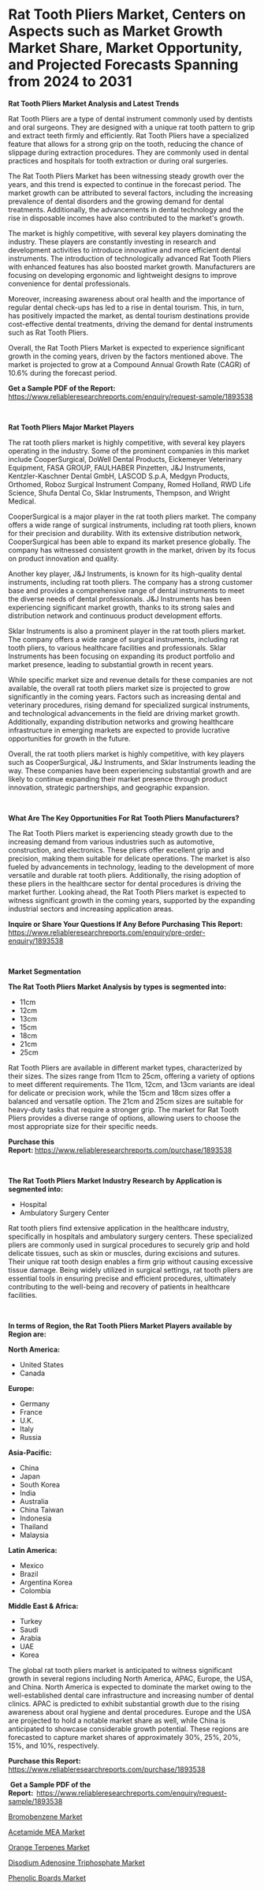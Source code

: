 <p><h1>Rat Tooth Pliers Market, Centers on Aspects such as Market Growth Market Share, Market Opportunity, and Projected Forecasts Spanning from 2024 to 2031</h1></p><p><strong>Rat Tooth Pliers Market Analysis and Latest Trends</strong></p>
<p><p>Rat Tooth Pliers are a type of dental instrument commonly used by dentists and oral surgeons. They are designed with a unique rat tooth pattern to grip and extract teeth firmly and efficiently. Rat Tooth Pliers have a specialized feature that allows for a strong grip on the tooth, reducing the chance of slippage during extraction procedures. They are commonly used in dental practices and hospitals for tooth extraction or during oral surgeries.</p><p>The Rat Tooth Pliers Market has been witnessing steady growth over the years, and this trend is expected to continue in the forecast period. The market growth can be attributed to several factors, including the increasing prevalence of dental disorders and the growing demand for dental treatments. Additionally, the advancements in dental technology and the rise in disposable incomes have also contributed to the market's growth.</p><p>The market is highly competitive, with several key players dominating the industry. These players are constantly investing in research and development activities to introduce innovative and more efficient dental instruments. The introduction of technologically advanced Rat Tooth Pliers with enhanced features has also boosted market growth. Manufacturers are focusing on developing ergonomic and lightweight designs to improve convenience for dental professionals.</p><p>Moreover, increasing awareness about oral health and the importance of regular dental check-ups has led to a rise in dental tourism. This, in turn, has positively impacted the market, as dental tourism destinations provide cost-effective dental treatments, driving the demand for dental instruments such as Rat Tooth Pliers.</p><p>Overall, the Rat Tooth Pliers Market is expected to experience significant growth in the coming years, driven by the factors mentioned above. The market is projected to grow at a Compound Annual Growth Rate (CAGR) of 10.6% during the forecast period.</p></p>
<p><strong>Get a Sample PDF of the Report:&nbsp;</strong> <a href="https://www.reliableresearchreports.com/enquiry/request-sample/1893538">https://www.reliableresearchreports.com/enquiry/request-sample/1893538</a></p>
<p>&nbsp;</p>
<p><strong>Rat Tooth Pliers Major Market Players</strong></p>
<p><p>The rat tooth pliers market is highly competitive, with several key players operating in the industry. Some of the prominent companies in this market include CooperSurgical, DoWell Dental Products, Eickemeyer Veterinary Equipment, FASA GROUP, FAULHABER Pinzetten, J&J Instruments, Kentzler-Kaschner Dental GmbH, LASCOD S.p.A, Medgyn Products, Orthomed, Roboz Surgical Instrument Company, Romed Holland, RWD Life Science, Shufa Dental Co, Sklar Instruments, Thempson, and Wright Medical.</p><p>CooperSurgical is a major player in the rat tooth pliers market. The company offers a wide range of surgical instruments, including rat tooth pliers, known for their precision and durability. With its extensive distribution network, CooperSurgical has been able to expand its market presence globally. The company has witnessed consistent growth in the market, driven by its focus on product innovation and quality.</p><p>Another key player, J&J Instruments, is known for its high-quality dental instruments, including rat tooth pliers. The company has a strong customer base and provides a comprehensive range of dental instruments to meet the diverse needs of dental professionals. J&J Instruments has been experiencing significant market growth, thanks to its strong sales and distribution network and continuous product development efforts.</p><p>Sklar Instruments is also a prominent player in the rat tooth pliers market. The company offers a wide range of surgical instruments, including rat tooth pliers, to various healthcare facilities and professionals. Sklar Instruments has been focusing on expanding its product portfolio and market presence, leading to substantial growth in recent years.</p><p>While specific market size and revenue details for these companies are not available, the overall rat tooth pliers market size is projected to grow significantly in the coming years. Factors such as increasing dental and veterinary procedures, rising demand for specialized surgical instruments, and technological advancements in the field are driving market growth. Additionally, expanding distribution networks and growing healthcare infrastructure in emerging markets are expected to provide lucrative opportunities for growth in the future.</p><p>Overall, the rat tooth pliers market is highly competitive, with key players such as CooperSurgical, J&J Instruments, and Sklar Instruments leading the way. These companies have been experiencing substantial growth and are likely to continue expanding their market presence through product innovation, strategic partnerships, and geographic expansion.</p></p>
<p>&nbsp;</p>
<p><strong>What Are The Key Opportunities For Rat Tooth Pliers Manufacturers?</strong></p>
<p><p>The Rat Tooth Pliers market is experiencing steady growth due to the increasing demand from various industries such as automotive, construction, and electronics. These pliers offer excellent grip and precision, making them suitable for delicate operations. The market is also fueled by advancements in technology, leading to the development of more versatile and durable rat tooth pliers. Additionally, the rising adoption of these pliers in the healthcare sector for dental procedures is driving the market further. Looking ahead, the Rat Tooth Pliers market is expected to witness significant growth in the coming years, supported by the expanding industrial sectors and increasing application areas.</p></p>
<p><strong>Inquire or Share Your Questions If Any Before Purchasing This Report:</strong> <a href="https://www.reliableresearchreports.com/enquiry/pre-order-enquiry/1893538">https://www.reliableresearchreports.com/enquiry/pre-order-enquiry/1893538</a></p>
<p>&nbsp;</p>
<p><strong>Market Segmentation</strong></p>
<p><strong>The Rat Tooth Pliers Market Analysis by types is segmented into:</strong></p>
<p><ul><li>11cm</li><li>12cm</li><li>13cm</li><li>15cm</li><li>18cm</li><li>21cm</li><li>25cm</li></ul></p>
<p><p>Rat Tooth Pliers are available in different market types, characterized by their sizes. The sizes range from 11cm to 25cm, offering a variety of options to meet different requirements. The 11cm, 12cm, and 13cm variants are ideal for delicate or precision work, while the 15cm and 18cm sizes offer a balanced and versatile option. The 21cm and 25cm sizes are suitable for heavy-duty tasks that require a stronger grip. The market for Rat Tooth Pliers provides a diverse range of options, allowing users to choose the most appropriate size for their specific needs.</p></p>
<p><strong>Purchase this Report:&nbsp;</strong><a href="https://www.reliableresearchreports.com/purchase/1893538">https://www.reliableresearchreports.com/purchase/1893538</a></p>
<p>&nbsp;</p>
<p><strong>The Rat Tooth Pliers Market Industry Research by Application is segmented into:</strong></p>
<p><ul><li>Hospital</li><li>Ambulatory Surgery Center</li></ul></p>
<p><p>Rat tooth pliers find extensive application in the healthcare industry, specifically in hospitals and ambulatory surgery centers. These specialized pliers are commonly used in surgical procedures to securely grip and hold delicate tissues, such as skin or muscles, during excisions and sutures. Their unique rat tooth design enables a firm grip without causing excessive tissue damage. Being widely utilized in surgical settings, rat tooth pliers are essential tools in ensuring precise and efficient procedures, ultimately contributing to the well-being and recovery of patients in healthcare facilities.</p></p>
<p>&nbsp;</p>
<p><strong>In terms of Region, the Rat Tooth Pliers Market Players available by Region are:</strong></p>
<p>
    <p> <strong> North America: </strong>
        <ul>
            <li>United States</li>
            <li>Canada</li>
        </ul>
        </p> 
    <p> <strong> Europe: </strong>
        <ul>
            <li>Germany</li>
            <li>France</li>
            <li>U.K.</li>
            <li>Italy</li>
            <li>Russia</li>
        </ul>
        </p> 
    <p> <strong> Asia-Pacific: </strong>
        <ul>
            <li>China</li>
            <li>Japan</li>
            <li>South Korea</li>
            <li>India</li>
            <li>Australia</li>
            <li>China Taiwan</li>
            <li>Indonesia</li>
            <li>Thailand</li>
            <li>Malaysia</li>
        </ul>
        </p> 
    <p> <strong> Latin America: </strong>
        <ul>
            <li>Mexico</li>
            <li>Brazil</li>
            <li>Argentina Korea</li>
            <li>Colombia</li>
        </ul>
        </p> 
    <p> <strong> Middle East & Africa: </strong>
        <ul>
            <li>Turkey</li>
            <li>Saudi</li>
            <li>Arabia</li>
            <li>UAE</li>
            <li>Korea</li>
        </ul>
    </p>
    </p>
<p><p>The global rat tooth pliers market is anticipated to witness significant growth in several regions including North America, APAC, Europe, the USA, and China. North America is expected to dominate the market owing to the well-established dental care infrastructure and increasing number of dental clinics. APAC is predicted to exhibit substantial growth due to the rising awareness about oral hygiene and dental procedures. Europe and the USA are projected to hold a notable market share as well, while China is anticipated to showcase considerable growth potential. These regions are forecasted to capture market shares of approximately 30%, 25%, 20%, 15%, and 10%, respectively.</p></p>
<p><strong>Purchase this Report: </strong><a href="https://www.reliableresearchreports.com/purchase/1893538">https://www.reliableresearchreports.com/purchase/1893538</a></p>
<p>&nbsp;<strong>Get a Sample PDF of the Report:&nbsp;&nbsp;</strong><a href="https://www.reliableresearchreports.com/enquiry/request-sample/1893538">https://www.reliableresearchreports.com/enquiry/request-sample/1893538</a></p>
<p><strong></strong></p>
<p><p><a href="https://medium.com/@susandixon1989/bromobenzene-market-comprehensive-assessment-by-type-application-and-geography-097502fd2561">Bromobenzene Market</a></p><p><a href="https://medium.com/@susandixon1989/acetamide-mea-market-size-and-market-trends-complete-industry-overview-2024-to-2031-460b611d34af">Acetamide MEA Market</a></p><p><a href="https://medium.com/@susandixon1989/orange-terpenes-market-competitive-analysis-market-trends-and-forecast-to-2031-0d2357166a22">Orange Terpenes Market</a></p><p><a href="https://medium.com/@susandixon1989/disodium-adenosine-triphosphate-market-competitive-analysis-market-trends-and-forecast-to-2031-4cb27a50fd83">Disodium Adenosine Triphosphate Market</a></p><p><a href="https://medium.com/@susandixon1989/analyzing-phenolic-boards-market-global-industry-perspective-and-forecast-2024-to-2031-3ad4c17d2023">Phenolic Boards Market</a></p></p>